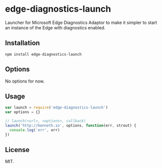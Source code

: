 # edge-diagnostics-launch
Launcher for Microsoft Edge Diagnostics Adaptor to make it simpler to start an instance of the Edge with diagnostics enabled.

## Installation
`npm install edge-diagnostics-launch`

## Options
No options for now.

## Usage
```javascript
var launch = require('edge-diagnostics-launch')
var options = {}

// launch(<url>, <options>, callback)
launch('http://kenneth.io', options, function(err, strout) {
  console.log('err', err)
})
```

## License

MIT.
